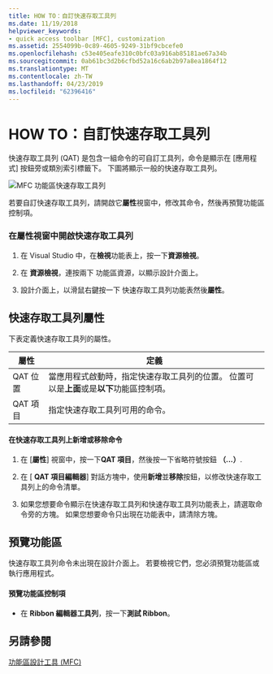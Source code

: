 ```yaml
---
title: HOW TO：自訂快速存取工具列
ms.date: 11/19/2018
helpviewer_keywords:
- quick access toolbar [MFC], customization
ms.assetid: 2554099b-0c89-4605-9249-31bf9cbcefe0
ms.openlocfilehash: c53e405eafe310c0bfc03a916ab85181ae67a34b
ms.sourcegitcommit: 0ab61bc3d2b6cfbd52a16c6ab2b97a8ea1864f12
ms.translationtype: MT
ms.contentlocale: zh-TW
ms.lasthandoff: 04/23/2019
ms.locfileid: "62396416"
---
```

# <a name="how-to-customize-the-quick-access-toolbar"></a>HOW TO：自訂快速存取工具列

快速存取工具列 (QAT) 是包含一組命令的可自訂工具列，命令是顯示在 [應用程式] 按鈕旁或類別索引標籤下。 下圖將顯示一般的快速存取工具列。

![MFC 功能區快速存取工具列](../mfc/media/quick_access_toolbar.png "MFC 功能區快速存取工具列")

若要自訂快速存取工具列，請開啟它**屬性**視窗中，修改其命令，然後再預覽功能區控制項。

### <a name="to-open-the-quick-access-toolbar-in-the-properties-window"></a>在屬性視窗中開啟快速存取工具列

1. 在 Visual Studio 中，在**檢視**功能表上，按一下**資源檢視**。

1. 在 **資源檢視**，連按兩下 功能區資源，以顯示設計介面上。

1. 設計介面上，以滑鼠右鍵按一下 快速存取工具列功能表然後**屬性**。

## <a name="quick-access-toolbar-properties"></a>快速存取工具列屬性

下表定義快速存取工具列的屬性。

|屬性|定義|
|--------------|----------------|
|QAT 位置|當應用程式啟動時，指定快速存取工具列的位置。 位置可以是**上面**或是**以下**功能區控制項。|
|QAT 項目|指定快速存取工具列可用的命令。|

#### <a name="to-add-or-remove-commands-on-the-quick-access-toolbar"></a>在快速存取工具列上新增或移除命令

1. 在 [**屬性**] 視窗中，按一下**QAT 項目**，然後按一下省略符號按鈕 **（...）**.

1. 在 [ **QAT 項目編輯器**] 對話方塊中，使用**新增**並**移除**按鈕，以修改快速存取工具列上的命令清單。

1. 如果您想要命令顯示在快速存取工具列和快速存取工具列功能表上，請選取命令旁的方塊。 如果您想要命令只出現在功能表中，請清除方塊。

## <a name="previewing-the-ribbon"></a>預覽功能區

快速存取工具列命令未出現在設計介面上。 若要檢視它們，您必須預覽功能區或執行應用程式。

#### <a name="to-preview-the-ribbon-control"></a>預覽功能區控制項

- 在  **Ribbon 編輯器工具列**，按一下**測試 Ribbon**。

## <a name="see-also"></a>另請參閱

[功能區設計工具 (MFC)](../mfc/ribbon-designer-mfc.md)
